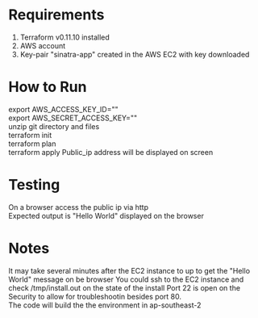 # Requirements
1. Terraform v0.11.10 installed 
2. AWS account 
3. Key-pair "sinatra-app" created in the AWS EC2 with key downloaded 

# How to Run
export AWS_ACCESS_KEY_ID=""  
export AWS_SECRET_ACCESS_KEY=""  
unzip git directory and files  
terraform init  
terraform plan  
terraform apply 
Public_ip address will be displayed on screen

# Testing
On a browser access the public ip via http  
Expected output is "Hello World" displayed on the browser

# Notes
It may take several minutes after the EC2 instance to up to get the "Hello World" message on be browser
You could ssh to the EC2 instance and check /tmp/install.out on the state of the install 
Port 22 is open on the Security to allow for troubleshootin besides port 80.  
The code will build the the environment in ap-southeast-2  


